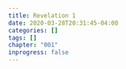 ```yaml
---
title: Revelation 1
date: 2020-03-28T20:31:45-04:00
categories: []
tags: []
chapter: "001"
inprogress: false
---
```



